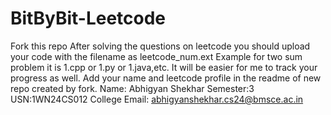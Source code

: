 # BitByBit-Leetcode
Fork this repo
After solving the questions on leetcode you should upload your code with the filename as leetcode_num.ext 
Example for two sum problem it is 1.cpp or 1.py or 1.java,etc.
It will be easier for me to track your progress as well.
Add your name and leetcode profile in the readme of new repo created by fork.
Name: Abhigyan Shekhar
Semester:3
USN:1WN24CS012
College Email: abhigyanshekhar.cs24@bmsce.ac.in
